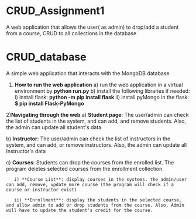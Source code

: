 # CRUD_Assignment1
A web application that allows the user( as admin) to drop/add a student from a course, CRUD to all collections in the database
# CRUD_database
A simple web application that interacts with the MongoDB database

1) **How to run the web application**
  a) run the web application in a virtual environment by **python run.py**
  b) install the following libraries if needed:
    i) install flask: **python -m pip install flask**
    ii) install pyMongo in the flask: **$ pip install Flask-PyMongo**
   
2)**Navigating through the web**
   a) **Student page**: The user/admin can check the list of students in the system, and can add, and remove students. Also, the admin can update all student's data
   
   b) **Instructor**: The user/admin can check the list of instructors in the system, and can add, or remove instructors. Also, the admin can update all Instructor's data
   
   c) **Courses**: Students can drop the courses from the enrolled list. The program deletes selected courses from the enrollment collection.
   
       i) **Course List**: display courses in the systems. the admin/user can add, remove, update more course (the program will check if a course or instructor exist)
       
       ii) **Enrollment**: display the students in the selected course, and allow admin to add or drop students from the course. Also, Admin will have to update the student's credit for the course.
